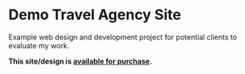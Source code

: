# Demo Travel Agency Site

Example web design and development project for potential clients to evaluate my work.

**This site/design is [available for purchase](https://rubinwebdesign.com/contact.html).**
